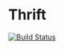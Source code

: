 # Thrift

[![Build Status](https://travis-ci.org/tanmaykm/Thrift.jl.png)](https://travis-ci.org/tanmaykm/Thrift.jl)
